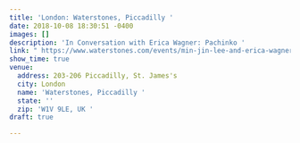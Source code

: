 ```yaml
---
title: 'London: Waterstones, Piccadilly '
date: 2018-10-08 18:30:51 -0400
images: []
description: 'In Conversation with Erica Wagner: Pachinko '
link: " https://www.waterstones.com/events/min-jin-lee-and-erica-wagner-in-conversation-at-piccadilly-london/london-piccadilly"
show_time: true
venue:
  address: 203-206 Piccadilly, St. James's
  city: London
  name: 'Waterstones, Piccadilly '
  state: ''
  zip: 'W1V 9LE, UK '
draft: true

---
```

